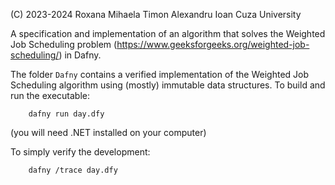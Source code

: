 (C) 2023-2024 Roxana Mihaela Timon
Alexandru Ioan Cuza University

A specification and implementation of an algorithm that solves the Weighted Job Scheduling problem (https://www.geeksforgeeks.org/weighted-job-scheduling/) in Dafny.

The folder ```Dafny``` contains a verified implementation of the Weighted Job Scheduling algorithm using (mostly) immutable data structures.
To build and run the executable:
```
    dafny run day.dfy
```

(you will need .NET installed on your computer)

To simply verify the development:
```
    dafny /trace day.dfy
```
